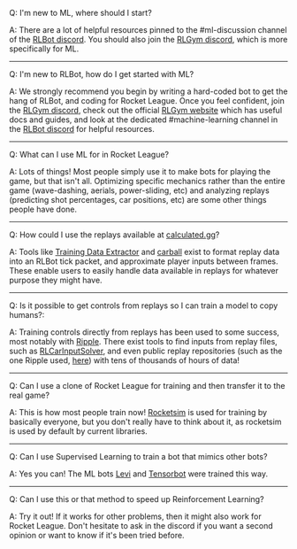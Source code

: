 Q: I'm new to ML, where should I start?

A: There are a lot of helpful resources pinned to the #ml-discussion channel of the [RLBot discord](https://discord.gg/S2Y2Kdr). You should also join the [RLGym discord](https://discord.gg/t7xcJnvgfa), which is more specifically for ML.

______________________________________________________________________

Q: I'm new to RLBot, how do I get started with ML?

A: We strongly recommend you begin by writing a hard-coded bot to get the hang of RLBot, and coding for Rocket League. Once you feel confident, join the [RLGym discord](https://discord.gg/t7xcJnvgfa), check out the official [RLGym website](https://rlgym.github.io/) which has useful docs and guides, and look at the dedicated #machine-learning channel in the [RLBot discord](https://discord.gg/S2Y2Kdr) for helpful resources.

______________________________________________________________________

Q: What can I use ML for in Rocket League?

A: Lots of things! Most people simply use it to make bots for playing the game, but that isn't all. Optimizing specific mechanics rather than the entire game (wave-dashing, aerials, power-sliding, etc) and analyzing replays (predicting shot percentages, car positions, etc) are some other things people have done.

______________________________________________________________________

Q: How could I use the replays available at [calculated.gg](https://calculated.gg/)?

A: Tools like [Training Data Extractor](https://github.com/oxrock/TrainingDataExtractor) and [carball](https://github.com/SaltieRL/carball) exist to format replay data into an RLBot tick packet, and approximate player inputs between frames. These enable users to easily handle data available in replays for whatever purpose they might have.

______________________________________________________________________

Q: Is it possible to get controls from replays so I can train a model to copy humans?:

A: Training controls directly from replays has been used to some success, most notably with [Ripple](https://wandb.ai/rolv-arild/ripple/reports/Ripple--VmlldzozNDE5NzE4). There exist tools to find inputs from replay files, such as [RLCarInputSolver](https://github.com/ZealanL/RLCarInputSolver), and even public replay repositories (such as the one Ripple used, [here](https://www.kaggle.com/datasets/rolvarild/high-level-rocket-league-replay-dataset)) with tens of thousands of hours of data!

______________________________________________________________________

Q: Can I use a clone of Rocket League for training and then transfer it to the real game?

A: This is how most people train now! [Rocketsim](https://github.com/ZealanL/RocketSim) is used for training by basically everyone, but you don't really have to think about it, as rocketsim is used by default by current libraries.

______________________________________________________________________

Q: Can I use Supervised Learning to train a bot that mimics other bots?

A: Yes you can! The ML bots [Levi](https://github.com/SaltieRL/Saltie/tree/master/agents/levi) and [Tensorbot](https://github.com/DanielDowns/ArtificialIntelligence/tree/master/RocketLeagueBots/TensorBot) were trained this way.

______________________________________________________________________

Q: Can I use this or that method to speed up Reinforcement Learning?

A: Try it out! If it works for other problems, then it might also work for Rocket League. Don't hesitate to ask in the discord if you want a second opinion or want to know if it's been tried before.
